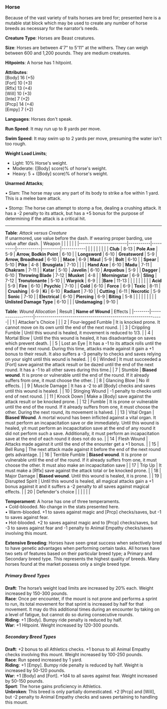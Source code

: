 ### Horse
Because of the vast variety of traits horses are bred for; presented here is a mutable stat block which may be used to create any number of horse breeds as necessary for the narrator’s needs.

**Creature Type**: Horses are Beast creatures. 

**Size**: Horses are between 4'7" to 5'11" at the withers. They can weigh between 600 and 1,200 pounds. They are medium creatures.

**Hitpoints**: A horse has 1 hitpoint.

**Attributes**:  
[Body] 16 (+5)  
[Fort] 10 (+3)  
[Rflx] 13 (+4)  
[Will] 10 (+3)  
[Inte] 7 (+2)  
[Prcp] 14 (+4)  
[Empy] 7 (+2)  

**Languages**: Horses don't speak.

**Run Speed**: It may run up to 8 yards per move.

**Swim Speed**: It may swim up to 2 yards per move, presuming the water isn't too rough.

**Weight Load Limits**;  
* Light: 10% Horse's weight.
* Moderate: ([Body] score)% of horse's weight.
* Heavy: 5 + ([Body] score)% of horse's weight.

**Unarmed Attacks**;

 • Slam: The horse may use any part of its body to strike a foe within 1 yard. This is a melee bare attack.

 • Stomp: The horse can attempt to stomp a foe, dealing a crushing attack. It has a -2 penalty to its attack, but has a +5 bonus for the purpose of determining if the attack is a critical hit.

---------------------

**Table**: *Attack versus Creature*  
If unarmored, use value before the dash. If wearing proper barding, use value after dash.
| Weapon                 |          |            |         |            |         |
|------------------------|-----------|----------|------------|---------|------------|
|                        |          |            |         |            |         |
| **Club**                   | 8-13 | **Pole Axe** | 5-9   | **Arrow, Bodkin Point**    | 6-10 |
| **Longsword**              | 6-10  | **Greatsword** | 5-9   | **Arrow, Broadhead**       | 6-10 |
| **Mace**                   | 6-9 | **Maul** | 5-9   | **Bolt** | 6-10 |
| **Spear**                  | 5-10  | **Pike** | 4-8   | **Brusgiata** | 7-10  |  |     |
| **Hand Axe**               | 6-10  | **Madu** | 7-11  | **Chakram** | 7-11 |
| **Katar**                  | 5-10  | **Javelin** | 6-10  | **Arquebus** | 5-9  |
| **Dagger**                 | 6-10  | **Throwing Blade** | 7-12  | **Musket** | 4-8 |
| **Morningstar**            | 6-9   | **Sling** | 7-12  | **Tronutonante** | 5-10  |
| **Warpick**                | 6-9   |   |  |**Bare** | 11-13  |
|                        |           |          |            |         |            |
| **Acid**                   | 5-9   | **Fire** | 6-10   | **Psychic** | 7-10  |
| **Cold**                   | 6-10  | **Force** | 6-9   | **Toxic**  | 8-11   |
| **Crushing**               | 6-9   | **Ki** | 6-10  | **Radiant** | 7-10  |
| **Cutting**                | 6-11  | **Necrotic** | 5-9  | **Sonic** | 7-10 |
| **Electrical**             | 6-10  | **Piercing** | 6-9   | **Biting** | 5-8  |
|                        |           |          |            |         |            |
| **Unlisted Damage Type** | 6-10 |    |     | **Undamaging** | 9-10 |

**Table**: *Wound Allocation*
| Result | **Name of Wound** | Effects                                                        |
|--------|-------------------|----------------------------------------------------------------|
|   1    | Attacker's Choice |                                                                |
|   2    | Four-legged Fumble | It is knocked prone. It cannot move on its own until the end of the next round.  |
|   3    | Crippling Fumble      | Until this wound is healed, it movement is reduced to 1/3. |
|   4    | Mortal Blow       | Until the this wound is healed, it has disadvantage on saves which prevent death. |
|   5    | Lost an Eye       | It has a -1 to its attack rolls until the end of the next round. During this time, attacks made against it gain a +1 bonus to their result. It also suffers a -3 penalty to checks and saves relying on your sight until this wound is healed. |
|   6    | Winded            | It must succeeded a [Fort] save against the attack result or be dazed until the end of the next round. It has a -1 to all other saves during this time.|
|   7    | Stumble | **Biased wound**. It is prone or vulnerable until the end of the round. If it already suffers from one, it must choose the other. |
|   8    | Glancing Blow     | No ill effects. |
|   9    | Muscle Damage     | It has a -2 to all [Body] checks and saves until this wound is healed. |
|   10   | Stinging Wound    | -1 penalty to checks until end of next round. |
|   11   | Knock Down | Make a [Body] save against the attack result or be knocked prone. |
|   12   | Fumble | It is prone or vulnerable until the end of the round. If it already suffers from one, it must choose the other. During the next round, its movement is halved. |
|   13   | Vital Organ | **Biased Wound**. A mortal wound has been inflicted against a vital organ. It must perform an incapacitation save or die immediately. Until this wound is healed, yit must perform an incapacitation save at the end of any round it did not perform such a save. Additionally, it must perform an incapacitation save at the end of each round it does not do so.  |
|   14   | Flesh Wound | Attacks made against it until the end of the enounter get a +1 bonus. |
|   15   | Bell Rung | The next attack made against it before the end of the next round gets advantage. |
|   16   | Terrible Fumble | **Biased wound**. It is prone or vulnerable until the end of the round. If it already suffers from one, it must choose the other. It must also make an incapacitation save |
|   17   | Trip Up           | It must make a [Rflx] save against the attack total or be knocked prone. |
|   18   | Major Damage | **Biased wound**. Until this wound is healed, it is prone. |
|   19   | Disrupted Spirit | Until this wound is healed, all magical attacks gain a +1 bonus against it and it suffers a -2 penalty to all saves against magical effects. |
|   20   | Defender's choice |                                   |
|        |                                                |                                   |

**Temperament**: A horse has one of three temperaments.  
    • Cold-blooded. No change in the stats presented here.  
    • Warm-blooded. +1 to saves against magic and [Prcp] checks/saves, but -1 to saves against fear.  
    • Hot-blooded. +2 to saves against magic and to [Prcp] checks/saves, but -3 to saves against fear and -1 penalty to Animal Empathy checks/saves involving this mount.
    
**Extensive Breeding**: Horses have seen great success when selectively bred to have genetic advantages when performing certain tasks. All horses have two sets of features based on their particular breed type; a Primary and Secondary breed type. This represents the highest quality of breeds. Many horses found at the market possess only a single breed type.

##### Primary Breed Types
**Draft**: The horse’s weight load limits are increased by 20% each. Weight increased by 150-300 pounds.  
**Race**: Once per encounter, if the mount is not prone and performs a sprint to run, its total movement for that sprint is increased by half for that movement. It may do this additional times during an encounter by taking on a level of fatigue, but cannot do so during consecutive rounds.  
**Riding**: +1 [Body]. Bumpy ride penalty is reduced by half.  
**War**: +1 Hitpoint. Weight increased by 120-300 pounds.

##### Secondary Breed Types
**Draft**: +2 bonus to all Athletics checks. +1 bonus to all Animal Empathy checks involving this mount. Weight increased by 100-250 pounds.  
**Race**: Run speed increased by 1 yard.  
**Riding**: +1 [Empy]. Bumpy ride penalty is reduced by half. Weight is increased by 50-120 pounds.  
**War**: +1 [Body] and [Fort]. +1d4 to all saves against fear. Weight increased by 50-150 pounds.  
**Sport**: The horse gains proficiency in Athletics.  
**Unbroken**: This breed is only partially domesticated. +2 [Prcp] and [Will], but -2 penalty to Animal Empathy checks and saves pertaining to handling this mount.

